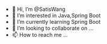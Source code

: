 - 👋 Hi, I’m @SatisWang
- 👀 I’m interested in Java,Spring Boot
- 🌱 I’m currently learning Spring Boot
- 💞️ I’m looking to collaborate on ...
- 📫 How to reach me ...

<!---
SatisWang/SatisWang is a ✨ special ✨ repository because its `README.md` (this file) appears on your GitHub profile.
You can click the Preview link to take a look at your changes.
--->
